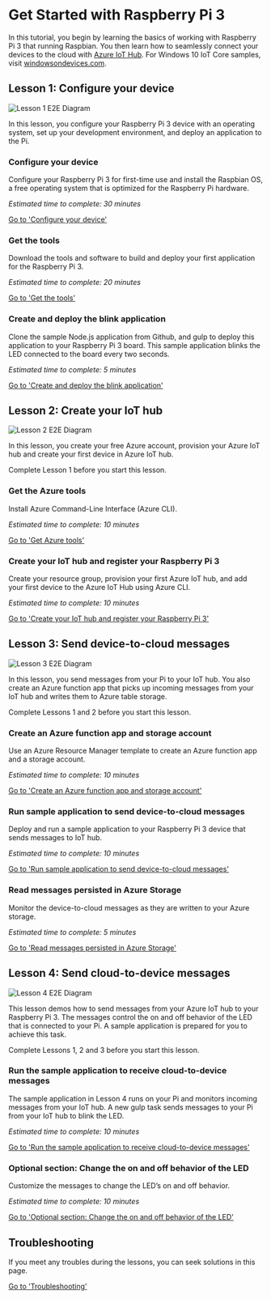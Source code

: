 <properties
 pageTitle="Get Started with Raspberry Pi 3 | Microsoft Azure"
 description="Get Started with Raspberry Pi 3, Create your Azure IoT Hub and connect your Pi to the IoT hub"
 services="iot-hub"
 documentationCenter=""
 authors="shizn"
 manager="timlt"
 tags=""
 keywords=""/>

<tags
 ms.service="iot-hub"
 ms.devlang="multiple"
 ms.topic="article"
 ms.tgt_pltfrm="na"
 ms.workload="na"
 ms.date="09/28/2016" 
 ms.author="xshi"/>

# Get Started with Raspberry Pi 3

In this tutorial, you begin by learning the basics of working with Raspberry Pi 3 that running Raspbian. You then learn how to seamlessly connect your devices to the cloud with [Azure IoT Hub](iot-hub-what-is-iot-hub.md). For Windows 10 IoT Core samples, visit [windowsondevices.com](http://www.windowsondevices.com/).

## Lesson 1: Configure your device

![Lesson 1 E2E Diagram](media/iot-hub-raspberry-pi-lessons/e2e-lesson1.png)

In this lesson, you configure your Raspberry Pi 3 device with an operating system, set up your development environment, and deploy an application to the Pi.

### Configure your device

Configure your Raspberry Pi 3 for first-time use and install the Raspbian OS, a free operating system that is optimized for the Raspberry Pi hardware.

*Estimated time to complete: 30 minutes* 

[Go to 'Configure your device'](iot-hub-raspberry-pi-kit-node-lesson1-configure-your-device.md)

### Get the tools
Download the tools and software to build and deploy your first application for the Raspberry Pi 3.

*Estimated time to complete: 20 minutes* 

[Go to 'Get the tools'](iot-hub-raspberry-pi-kit-node-lesson1-get-the-tools-win32.md)

### Create and deploy the blink application

Clone the sample Node.js application from Github, and gulp to deploy this application to your Raspberry Pi 3 board. This sample application blinks the LED connected to the board every two seconds.

*Estimated time to complete: 5 minutes* 

[Go to 'Create and deploy the blink application'](iot-hub-raspberry-pi-kit-node-lesson1-deploy-blink-app.md)

## Lesson 2: Create your IoT hub

![Lesson 2 E2E Diagram](media/iot-hub-raspberry-pi-lessons/e2e-lesson2.png)

In this lesson, you create your free Azure account, provision your Azure IoT hub and create your first device in Azure IoT hub.

Complete Lesson 1 before you start this lesson.

### Get the Azure tools

Install Azure Command-Line Interface (Azure CLI).

*Estimated time to complete: 10 minutes* 

[Go to 'Get Azure tools'](iot-hub-raspberry-pi-kit-node-lesson2-get-azure-tools-win32.md)

### Create your IoT hub and register your Raspberry Pi 3

Create your resource group, provision your first Azure IoT hub, and add your first device to the Azure IoT Hub using Azure CLI. 

*Estimated time to complete: 10 minutes* 

[Go to 'Create your IoT hub and register your Raspberry Pi 3'](iot-hub-raspberry-pi-kit-node-lesson2-prepare-azure-iot-hub.md)


## Lesson 3: Send device-to-cloud messages

![Lesson 3 E2E Diagram](media/iot-hub-raspberry-pi-lessons/e2e-lesson3.png)

In this lesson, you send messages from your Pi to your IoT hub. You also create an Azure function app that picks up incoming messages from your IoT hub and writes them to Azure table storage.

Complete Lessons 1 and 2 before you start this lesson.

### Create an Azure function app and storage account

Use an Azure Resource Manager template to create an Azure function app and a storage account.

*Estimated time to complete: 10 minutes* 

[Go to 'Create an Azure function app and storage account'](iot-hub-raspberry-pi-kit-node-lesson3-deploy-resource-manager-template.md)

### Run sample application to send device-to-cloud messages

Deploy and run a sample application to your Raspberry Pi 3 device that sends messages to IoT hub.

*Estimated time to complete: 10 minutes* 

[Go to 'Run sample application to send device-to-cloud messages'](iot-hub-raspberry-pi-kit-node-lesson3-run-azure-blink.md)

### Read messages persisted in Azure Storage
Monitor the device-to-cloud messages as they are written to your Azure storage.

*Estimated time to complete: 5 minutes* 

[Go to 'Read messages persisted in Azure Storage'](iot-hub-raspberry-pi-kit-node-lesson3-read-table-storage.md)


## Lesson 4: Send cloud-to-device messages

![Lesson 4 E2E Diagram](media/iot-hub-raspberry-pi-lessons/e2e-lesson4.png)

This lesson demos how to send messages from your Azure IoT hub to your Raspberry Pi 3. The messages control the on and off behavior of the LED that is connected to your Pi. A sample application is prepared for you to achieve this task.

Complete Lessons 1, 2 and 3 before you start this lesson.

### Run the sample application to receive cloud-to-device messages

The sample application in Lesson 4 runs on your Pi and monitors incoming messages from your IoT hub. A new gulp task sends messages to your Pi from your IoT hub to blink the LED.

*Estimated time to complete: 10 minutes* 

[Go to 'Run the sample application to receive cloud-to-device messages'](iot-hub-raspberry-pi-kit-node-lesson4-send-cloud-to-device-messages.md)

### Optional section: Change the on and off behavior of the LED

Customize the messages to change the LED’s on and off behavior.

*Estimated time to complete: 10 minutes* 

[Go to 'Optional section: Change the on and off behavior of the LED'](iot-hub-raspberry-pi-kit-node-lesson4-change-led-behavior.md)


## Troubleshooting

If you meet any troubles during the lessons, you can seek solutions in this page.

[Go to 'Troubleshooting'](iot-hub-raspberry-pi-kit-node-troubleshooting.md)
